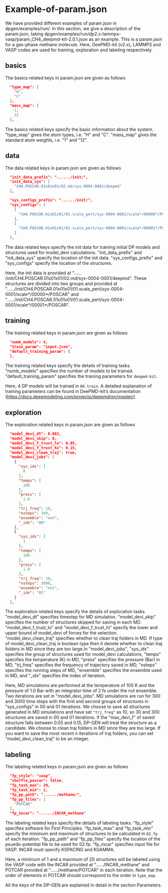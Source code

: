 # Example-of-param.json

We have provided different examples of param.json in dpgen/examples/run/. In this section, we give a description of the param.json, taking dpgen/examples/run/dp2.x-lammps-vasp/param_CH4_deepmd-kit-2.0.1.json as an example. This is a param.json for a gas-phase methane molecule. Here, DeePMD-kit (v2.x), LAMMPS and VASP codes are used for training, exploration and labeling respectively.

## basics

The basics related keys in param.json are given as follows

```json
  "type_map": [
    "H",
    "C"
  ],
  "mass_map": [
    1,
    12
  ],
```

The basics related keys specify the basic information about the system. "type_map" gives the atom types, i.e. "H" and "C". "mass_map" gives the standard atom weights, i.e. "1" and "12". 

## data

The data related keys in param.json are given as follows

```json
  "init_data_prefix": "....../init/",
  "init_data_sys": [
    "CH4.POSCAR.01x01x01/02.md/sys-0004-0001/deepmd"
  ],

  "sys_configs_prefix": "....../init/",
  "sys_configs": [
    [
      "CH4.POSCAR.01x01x01/01.scale_pert/sys-0004-0001/scale*/00000*/POSCAR"
    ],
    [
      "CH4.POSCAR.01x01x01/01.scale_pert/sys-0004-0001/scale*/00001*/POSCAR"
    ]
  ],
```

The data related keys specify the init data for training initial DP models and structures used for model_devi calculations. "init_data_prefix" and "init_data_sys" specify the location of the init data. "sys_configs_prefix" and "sys_configs" specify the location of the structures. 

Here, the init data is provided at "...... /init/CH4.POSCAR.01x01x01/02.md/sys-0004-0001/deepmd". These structures are divided into two groups and provided at "....../init/CH4.POSCAR.01x01x01/01.scale_pert/sys-0004-0001/scale*/00000*/POSCAR" and "....../init/CH4.POSCAR.01x01x01/01.scale_pert/sys-0004-0001/scale*/00001*/POSCAR". 

## training

The training related keys in param.json are given as follows

```json
  "numb_models": 4,
  "train_param": "input.json",
  "default_training_param": {
  },
```
The training related keys specify the details of training tasks. "numb_models" specifies the number of models to be trained. "default_training_param" specifies the training parameters for `deepmd-kit`. 

Here, 4 DP models will be trained in `00.train`. A detailed explanation of training parameters can be found in DeePMD-kit’s documentation (https://docs.deepmodeling.com/projects/deepmd/en/master/).

## exploration

The exploration related keys in param.json are given as follows

```json
  "model_devi_dt": 0.002,
  "model_devi_skip": 0,
  "model_devi_f_trust_lo": 0.05,
  "model_devi_f_trust_hi": 0.15,
  "model_devi_clean_traj": true,
  "model_devi_jobs": [
    {
      "sys_idx": [
        0
      ],
      "temps": [
        100
      ],
      "press": [
        1.0
      ],
      "trj_freq": 10,
      "nsteps": 300,
      "ensemble": "nvt",
      "_idx": "00"
    },
    {
      "sys_idx": [
        1
      ],
      "temps": [
        100
      ],
      "press": [
        1.0
      ],
      "trj_freq": 10,
      "nsteps": 3000,
      "ensemble": "nvt",
      "_idx": "01"
    }
  ],
```
The exploration related keys specify the details of exploration tasks. "model_devi_dt" specifies timestep for MD simulation. "model_devi_skip" specifies the number of structures skipped for saving in each MD. "model_devi_f_trust_lo" and "model_devi_f_trust_hi" specify the lower and upper bound of model_devi of forces for the selection. "model_devi_clean_traj" specifies whether to clean traj folders in MD. If type of model_devi_clean_traj is boolean type then it denote whether to clean traj folders in MD since they are too large.In "model_devi_jobs", "sys_idx" specifies the group of structures used for model_devi calculations, "temps" specifies the temperature (K) in MD, "press" specifies the pressure (Bar) in MD, "trj_freq" specifies the frequency of trajectory saved in MD, "nsteps" specifies the running steps of MD, "ensemble" specifies the ensemble used in MD, and "_idx" specifies the index of iteration.

Here, MD simulations are performed at the temperature of 100 K and the pressure of 1.0 Bar with an integrator time of 2 fs under the nvt ensemble. Two iterations are set in "model_devi_jobs". MD simulations are run for 300 and 3000 time steps with the first and second groups of structures in "sys_configs" in 00 and 01 iterations. We choose to save all structures generated in MD simulations and have set `"trj_freq"` as 10, so 30 and 300 structures are saved in 00 and 01 iterations. If the "max_devi_f" of saved structure falls between 0.05 and 0.15, DP-GEN will treat the structure as a candidate. We choose to clean traj folders in MD since they are too large. If you want to save the most recent n iterations of traj folders, you can set "model_devi_clean_traj" to be an integer.

## labeling 

The labeling related keys in param.json are given as follows

```json
  "fp_style": "vasp",
  "shuffle_poscar": false,
  "fp_task_max": 20,
  "fp_task_min": 1,
  "fp_pp_path": "....../methane/",
  "fp_pp_files": [
    "POTCAR"
  ],
  "fp_incar": "....../INCAR_methane"
```

The labeling related keys specify the details of labeling tasks. "fp_style" specifies software for First Principles. "fp_task_max" and "fp_task_min" specify the minimum and maximum of structures to be calculated in `02.fp` of each iteration. "fp_pp_path" and "fp_pp_files" specify the location of the psuedo-potential file to be used for 02.fp. "fp_incar" specifies input file for VASP. INCAR must specify KSPACING and KGAMMA.

Here, a minimum of 1 and a maximum of 20 structures will be labeled using the VASP code with the INCAR provided at "....../INCAR_methane" and POTCAR provided at "....../methane/POTCAR" in each iteration. Note that the order of elements in POTCAR should correspond to the order in `type_map`. 

All the keys of the DP-GEN are explained in detail in the section Parameters.
